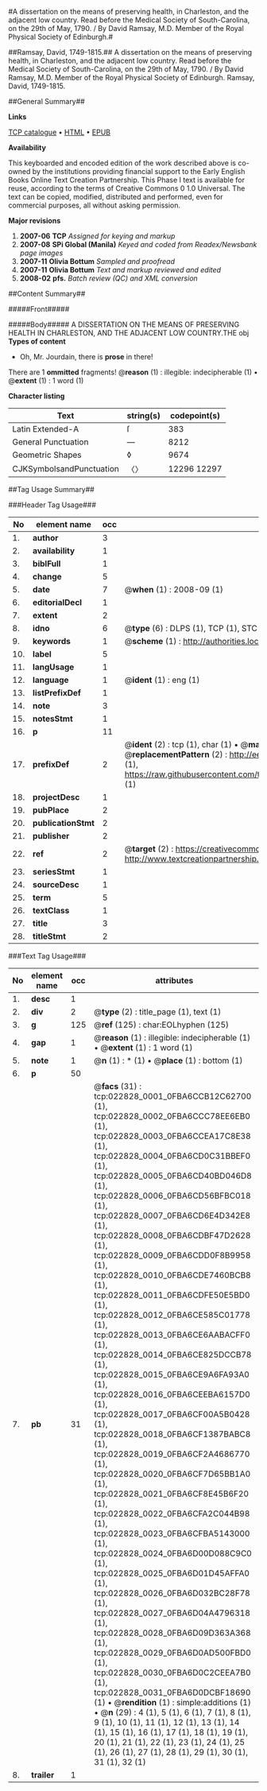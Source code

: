 #A dissertation on the means of preserving health, in Charleston, and the adjacent low country. Read before the Medical Society of South-Carolina, on the 29th of May, 1790. / By David Ramsay, M.D. Member of the Royal Physical Society of Edinburgh.#

##Ramsay, David, 1749-1815.##
A dissertation on the means of preserving health, in Charleston, and the adjacent low country. Read before the Medical Society of South-Carolina, on the 29th of May, 1790. / By David Ramsay, M.D. Member of the Royal Physical Society of Edinburgh.
Ramsay, David, 1749-1815.

##General Summary##

**Links**

[TCP catalogue](http://www.ota.ox.ac.uk/tcp/)  • 
[HTML](http://tei.it.ox.ac.uk/tcp/Texts-HTML/free/N17/N17619.html)  • 
[EPUB](http://tei.it.ox.ac.uk/tcp/Texts-EPUB/free/N17/N17619.epub)

**Availability**

This keyboarded and encoded edition of the
	       work described above is co-owned by the institutions
	       providing financial support to the Early English Books
	       Online Text Creation Partnership. This Phase I text is
	       available for reuse, according to the terms of Creative
	       Commons 0 1.0 Universal. The text can be copied,
	       modified, distributed and performed, even for
	       commercial purposes, all without asking permission.

**Major revisions**

1. __2007-06__ __TCP__ *Assigned for keying and markup*
1. __2007-08__ __SPi Global (Manila)__ *Keyed and coded from Readex/Newsbank page images*
1. __2007-11__ __Olivia Bottum__ *Sampled and proofread*
1. __2007-11__ __Olivia Bottum__ *Text and markup reviewed and edited*
1. __2008-02__ __pfs.__ *Batch review (QC) and XML conversion*

##Content Summary##

#####Front#####

#####Body#####
A DISSERTATION ON THE MEANS OF PRESERVING HEALTH IN CHARLESTON, AND THE ADJACENT LOW COUNTRY.THE obj
**Types of content**

  * Oh, Mr. Jourdain, there is **prose** in there!

There are 1 **ommitted** fragments! 
 @__reason__ (1) : illegible: indecipherable (1)  •  @__extent__ (1) : 1 word (1)

**Character listing**


|Text|string(s)|codepoint(s)|
|---|---|---|
|Latin Extended-A|ſ|383|
|General Punctuation|—|8212|
|Geometric Shapes|◊|9674|
|CJKSymbolsandPunctuation|〈〉|12296 12297|

##Tag Usage Summary##

###Header Tag Usage###

|No|element name|occ|attributes|
|---|---|---|---|
|1.|__author__|3||
|2.|__availability__|1||
|3.|__biblFull__|1||
|4.|__change__|5||
|5.|__date__|7| @__when__ (1) : 2008-09 (1)|
|6.|__editorialDecl__|1||
|7.|__extent__|2||
|8.|__idno__|6| @__type__ (6) : DLPS (1), TCP (1), STC (1), NOTIS (1), IMAGE-SET (1), EVANS-CITATION (1)|
|9.|__keywords__|1| @__scheme__ (1) : http://authorities.loc.gov/ (1)|
|10.|__label__|5||
|11.|__langUsage__|1||
|12.|__language__|1| @__ident__ (1) : eng (1)|
|13.|__listPrefixDef__|1||
|14.|__note__|3||
|15.|__notesStmt__|1||
|16.|__p__|11||
|17.|__prefixDef__|2| @__ident__ (2) : tcp (1), char (1)  •  @__matchPattern__ (2) : ([0-9\-]+):([0-9IVX]+) (1), (.+) (1)  •  @__replacementPattern__ (2) : http://eebo.chadwyck.com/downloadtiff?vid=$1&page=$2 (1), https://raw.githubusercontent.com/textcreationpartnership/Texts/master/tcpchars.xml#$1 (1)|
|18.|__projectDesc__|1||
|19.|__pubPlace__|2||
|20.|__publicationStmt__|2||
|21.|__publisher__|2||
|22.|__ref__|2| @__target__ (2) : https://creativecommons.org/publicdomain/zero/1.0/ (1), http://www.textcreationpartnership.org/docs/. (1)|
|23.|__seriesStmt__|1||
|24.|__sourceDesc__|1||
|25.|__term__|5||
|26.|__textClass__|1||
|27.|__title__|3||
|28.|__titleStmt__|2||


###Text Tag Usage###

|No|element name|occ|attributes|
|---|---|---|---|
|1.|__desc__|1||
|2.|__div__|2| @__type__ (2) : title_page (1), text (1)|
|3.|__g__|125| @__ref__ (125) : char:EOLhyphen (125)|
|4.|__gap__|1| @__reason__ (1) : illegible: indecipherable (1)  •  @__extent__ (1) : 1 word (1)|
|5.|__note__|1| @__n__ (1) : * (1)  •  @__place__ (1) : bottom (1)|
|6.|__p__|50||
|7.|__pb__|31| @__facs__ (31) : tcp:022828_0001_0FBA6CCB12C62700 (1), tcp:022828_0002_0FBA6CCC78EE6EB0 (1), tcp:022828_0003_0FBA6CCEA17C8E38 (1), tcp:022828_0004_0FBA6CD0C31BBEF0 (1), tcp:022828_0005_0FBA6CD40BD046D8 (1), tcp:022828_0006_0FBA6CD56BFBC018 (1), tcp:022828_0007_0FBA6CD6E4D342E8 (1), tcp:022828_0008_0FBA6CDBF47D2628 (1), tcp:022828_0009_0FBA6CDD0F8B9958 (1), tcp:022828_0010_0FBA6CDE7460BCB8 (1), tcp:022828_0011_0FBA6CDFE50E5BD0 (1), tcp:022828_0012_0FBA6CE585C01778 (1), tcp:022828_0013_0FBA6CE6AABACFF0 (1), tcp:022828_0014_0FBA6CE825DCCB78 (1), tcp:022828_0015_0FBA6CE9A6FA93A0 (1), tcp:022828_0016_0FBA6CEEBA6157D0 (1), tcp:022828_0017_0FBA6CF00A5B0428 (1), tcp:022828_0018_0FBA6CF1387BABC8 (1), tcp:022828_0019_0FBA6CF2A4686770 (1), tcp:022828_0020_0FBA6CF7D65BB1A0 (1), tcp:022828_0021_0FBA6CF8E45B6F20 (1), tcp:022828_0022_0FBA6CFA2C044B98 (1), tcp:022828_0023_0FBA6CFBA5143000 (1), tcp:022828_0024_0FBA6D00D088C9C0 (1), tcp:022828_0025_0FBA6D01D45AFFA0 (1), tcp:022828_0026_0FBA6D032BC28F78 (1), tcp:022828_0027_0FBA6D04A4796318 (1), tcp:022828_0028_0FBA6D09D363A368 (1), tcp:022828_0029_0FBA6D0AD500FBD0 (1), tcp:022828_0030_0FBA6D0C2CEEA7B0 (1), tcp:022828_0031_0FBA6D0DCBF18690 (1)  •  @__rendition__ (1) : simple:additions (1)  •  @__n__ (29) : 4 (1), 5 (1), 6 (1), 7 (1), 8 (1), 9 (1), 10 (1), 11 (1), 12 (1), 13 (1), 14 (1), 15 (1), 16 (1), 17 (1), 18 (1), 19 (1), 20 (1), 21 (1), 22 (1), 23 (1), 24 (1), 25 (1), 26 (1), 27 (1), 28 (1), 29 (1), 30 (1), 31 (1), 32 (1)|
|8.|__trailer__|1||
